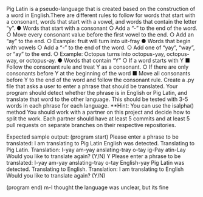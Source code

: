 Pig Latin is a pseudo-language that is created based on the construction of a word in
English.There are different rules to follow for words that start with a consonant, words that start
with a vowel, and words that contain the letter “y”.
● Words that start with a consonant
○ Add a “-” to the end of the word.
○ Move every consonant value before the first vowel to the end.
○ Add an “ay” to the end.
○ Example: fruit will turn into uit-fray
● Words that begin with vowels
○ Add a “-” to the end of the word.
○ Add one of “yay”, “way”, or “ay” to the end.
○ Example: Octopus turns into octopus-yay, octopus-way, or octopus-ay.
● Words that contain “Y”
○ If a word starts with Y
■ Follow the consonant rule and treat Y as a consonant.
○ If there are only consonants before Y at the beginning of the word
■ Move all consonants before Y to the end of the word and follow the
consonant rule.
Create a .py file that asks a user to enter a phrase that should be translated. Your program
should detect whether the phrase is in English or Pig Latin, and translate that word to the other
language. This should be tested with 3-5 words in each phrase for each language.
**Hint: You can use the isalpha() method
You should work with a partner on this project and decide how to split the work. Each partner
should have at least 5 commits and at least 5 pull requests on separate branches on their
respective repositories.

Expected sample output:
(program start)
Please enter a phrase to be translated:
I am translating to Pig Latin
English was detected. Translating to Pig Latin.
Translation: I-yay am-yay anslating-tray o-tay ig-Pay atin-Lay
Would you like to translate again? (Y/N)
Y
Please enter a phrase to be translated:
I-yay am-yay anslating-tray o-tay English-yay
Pig Latin was detected. Translating to English.
Translation: I am translating to English
Would you like to translate again? (Y/N)

(program end)
m-I thought the language was unclear, but its fine
